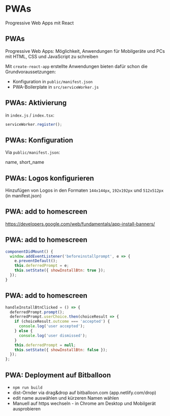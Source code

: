 # PWAs

Progressive Web Apps mit React

## PWAs

Progressive Web Apps: Möglichkeit, Anwendungen für Mobilgeräte und PCs mit HTML, CSS und JavaScript zu schreiben

Mit `create-react-app` erstellte Anwendungen bieten dafür schon die Grundvoraussetzungen:

- Konfiguration in `public/manifest.json`
- PWA-Boilerplate in `src/serviceWorker.js`

## PWAs: Aktivierung

in `index.js` / `index.tsx`:

```js
serviceWorker.register();
```

## PWAs: Konfiguration

Via `public/manifest.json`:

name, short_name

## PWAs: Logos konfigurieren

Hinzufügen von Logos in den Formaten `144x144px`, `192x192px` und `512x512px` (in manifest.json)

## PWA: add to homescreen

https://developers.google.com/web/fundamentals/app-install-banners/

## PWA: add to homescreen

```js
componentDidMount() {
  window.addEventListener('beforeinstallprompt', e => {
    e.preventDefault();
    this.deferredPrompt = e;
    this.setState({ showInstallBtn: true });
  });
}
```

## PWA: add to homescreen

```js
handleInstallBtnClicked = () => {
  deferredPrompt.prompt();
  deferredPrompt.userChoice.then(choiceResult => {
    if (choiceResult.outcome === 'accepted') {
      console.log('user accepted');
    } else {
      console.log('user dismissed');
    }
    this.deferredPrompt = null;
    this.setState({ showInstallBtn: false });
  });
};
```

## PWA: Deployment auf Bitballoon

- `npm run build`
- dist-Ornder via drag&drop auf bitballoon.com (app.netlify.com/drop)
- edit name auswählen und kürzeren Namen wählen
- Manuell auf https wechseln - in Chrome am Desktop und Mobilgerät ausprobieren
